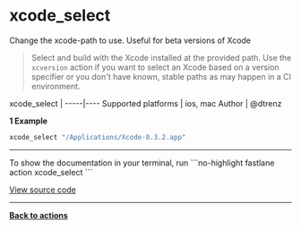 # xcode_select


Change the xcode-path to use. Useful for beta versions of Xcode




> Select and build with the Xcode installed at the provided path. Use the `xcversion` action if you want to select an Xcode based on a version specifier or you don't have known, stable paths as may happen in a CI environment.


xcode_select |
-----|----
Supported platforms | ios, mac
Author | @dtrenz



**1 Example**

```ruby
xcode_select "/Applications/Xcode-8.3.2.app"
```





<hr />
To show the documentation in your terminal, run
```no-highlight
fastlane action xcode_select
```

<a href="https://github.com/fastlane/fastlane/blob/master/fastlane/lib/fastlane/actions/xcode_select.rb" target="_blank">View source code</a>

<hr />

<a href="/actions"><b>Back to actions</b></a>
